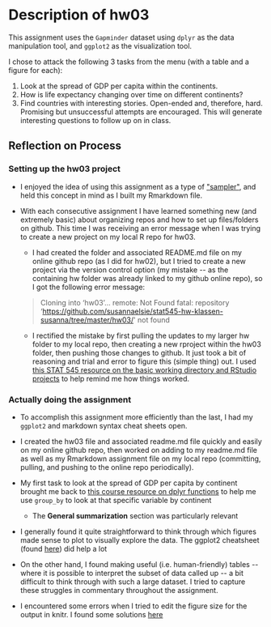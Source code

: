 
# Description of hw03

This assignment uses the ```Gapminder``` dataset using ```dplyr``` as the data manipulation tool, and ```ggplot2``` as the visualization tool. 

I chose to attack the following 3 tasks from the menu (with a table and a figure for each):
1. Look at the spread of GDP per capita within the continents.
2. How is life expectancy changing over time on different continents?
3. Find countries with interesting stories. Open-ended and, therefore, hard. Promising but unsuccessful attempts are encouraged. This will generate interesting questions to follow up on in class.

## Reflection on Process

### Setting up the hw03 project

* I enjoyed the idea of using this assignment as a type of <a href="https://en.wikipedia.org/wiki/Sampler_(needlework)">"sampler"</a>, and held this concept in mind as I built my Rmarkdown file.

* With each consecutive assignment I have learned something new (and extremely basic) about organizing repos and how to set up files/folders on github. This time I was receiving an error message when I was trying to create a new project on my local R repo for hw03.

   * I had created the folder and associated README.md file on my online github repo (as I did for hw02), but I tried to create a new project via the version control option (my mistake -- as the containing hw folder was already linked to my github online repo), so I got the following error message:

  >Cloning into ‘hw03’...
  >remote: Not Found
  >fatal: repository ‘https://github.com/susannaelsie/stat545-hw-klassen-susanna/tree/master/hw03/' not found

   * I rectified the mistake by first pulling the updates to my larger hw folder to my local repo, then creating a new rproject within the hw03 folder, then pushing those changes to github. It just took a bit of reasoning and trial and error to figure this (simple thing) out. I used <a href="http://stat545.com/block002_hello-r-workspace-wd-project.html">this STAT 545 resource on the basic working directory and RStudio projects</a> to help remind me how things worked.


### Actually doing the assignment

* To accomplish this assignment more efficiently than the last, I had my ```ggplot2``` and markdown syntax cheat sheets open.

* I created the hw03 file and associated readme.md file quickly and easily on my online github repo, then worked on adding to my readme.md file as well as my Rmarkdown assignment file on my local repo (committing, pulling, and pushing to the online repo periodically).

* My first task to look at the spread of GDP per capita by continent brought me back to <a href="http://stat545.com/block010_dplyr-end-single-table.html#group_by-is-a-mighty-weapon">this course resource on dplyr functions</a> to help me use ```group_by``` to look at that specific variable by continent
  * The **General summarization** section was particularly relevant
  
* I generally found it quite straightforward to think through which figures made sense to plot to visually explore the data. The ggplot2 cheatsheet (found <a href="https://yihui.name/knitr/options/">here</a>) did help a lot

* On the other hand, I found making useful (i.e. human-friendly) tables -- where it is possible to interpret the subset of data called up -- a bit difficult to think through with such a large dataset. I tried to capture these struggles in commentary throughout the assignment.

* I encountered some errors when I tried to edit the figure size for the output in knitr. I found some solutions <a href="https://yihui.name/knitr/options/">here</a>

